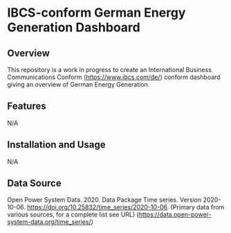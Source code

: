 # IBCS-conform German Energy Generation Dashboard
## Overview
This repository is a work in progress to create an International Business Communications Conform (https://www.ibcs.com/de/) conform dashboard giving an overview of German Energy Generation.

## Features
N/A

## Installation and Usage
N/A

## Data Source
Open Power System Data. 2020. Data Package Time series. Version 2020-10-06. https://doi.org/10.25832/time_series/2020-10-06. (Primary data from various sources, for a complete list see URL)
(https://data.open-power-system-data.org/time_series/)

